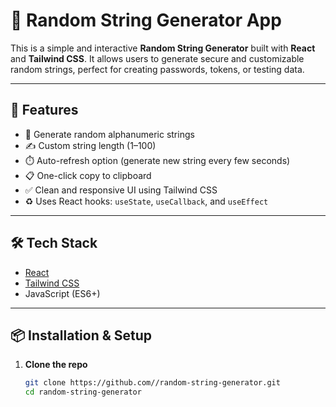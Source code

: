 # 🔐 Random String Generator App

This is a simple and interactive **Random String Generator** built with **React** and **Tailwind CSS**. It allows users to generate secure and customizable random strings, perfect for creating passwords, tokens, or testing data.

---

## 🚀 Features

- 🔁 Generate random alphanumeric strings
- ✍️ Custom string length (1–100)
- ⏱️ Auto-refresh option (generate new string every few seconds)
- 📋 One-click copy to clipboard
- ✅ Clean and responsive UI using Tailwind CSS
- ♻️ Uses React hooks: `useState`, `useCallback`, and `useEffect`

---

## 🛠 Tech Stack

- [React](https://reactjs.org/)
- [Tailwind CSS](https://tailwindcss.com/)
- JavaScript (ES6+)

---

## 📦 Installation & Setup

1. **Clone the repo**
   ```bash
   git clone https://github.com//random-string-generator.git
   cd random-string-generator
